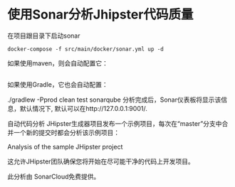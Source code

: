 # 使用Sonar分析Jhipster代码质量

在项目跟目录下启动sonar
```shell
docker-compose -f src/main/docker/sonar.yml up -d
```

如果使用maven，则会自动配置它：

```./mvnw -Pprod clean test sonar:sonar

```

如果使用Gradle，它也会自动配置：

./gradlew -Pprod clean test sonarqube
分析完成后，Sonar仪表板将显示该信息，默认情况下, 默认可以在http://127.0.0.1:9001/.

自动代码分析
JHipster生成器项目发布一个示例项目，每次在“master”分支中合并一个新的提交时都会分析该示例项目：

Analysis of the sample JHipster project

这允许JHipster团队确保您将开始在尽可能干净的代码上开发项目。

此分析由 SonarCloud免费提供。